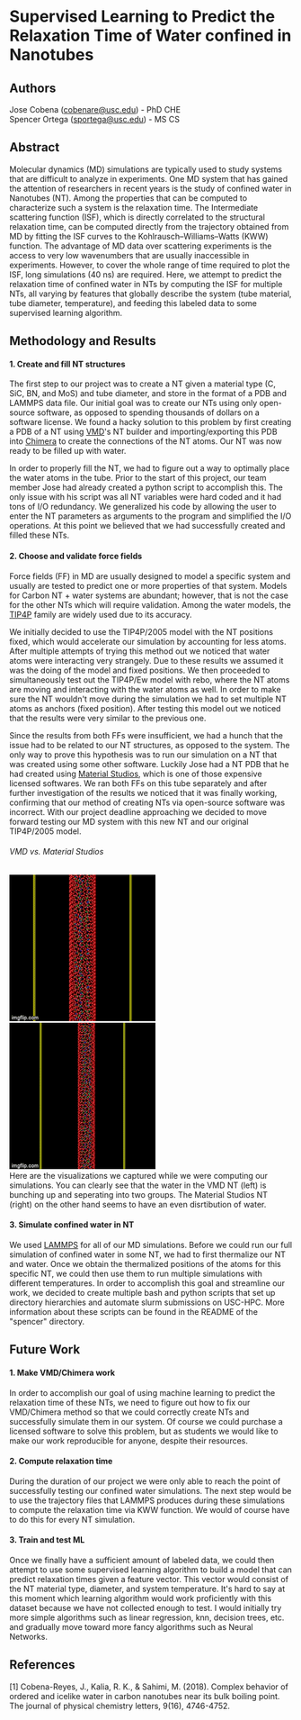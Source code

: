 # Supervised Learning to Predict the Relaxation Time of Water confined in Nanotubes
  
## Authors
Jose Cobena (cobenare@usc.edu) - PhD CHE  
Spencer Ortega (sportega@usc.edu) - MS CS 

## Abstract
Molecular dynamics (MD) simulations are typically used to study systems that are difficult to analyze in experiments. One MD system that has gained the attention of researchers in recent years is the study of confined water in Nanotubes (NT). Among the properties that can be computed to characterize such a system is the relaxation time. The Intermediate scattering function (ISF), which is directly correlated to the structural relaxation time, can be computed directly from the trajectory obtained from MD by fitting the ISF curves to the Kohlrausch–Williams–Watts (KWW) function. The advantage of MD data over scattering experiments is the access to very low wavenumbers that are usually inaccessible in experiments. However, to cover the whole range of time required to plot the ISF, long simulations (40 ns) are required. Here, we attempt to predict the relaxation time of confined water in NTs by computing the ISF for multiple NTs, all varying by features that globally describe the system (tube material, tube diameter, temperature), and feeding this labeled data to some supervised learning algorithm. 

## Methodology and Results

#### 1. Create and fill NT structures
The first step to our project was to create a NT given a material type (C, SiC, BN, and MoS) and tube diameter, and store in the format of a PDB and LAMMPS data file. Our initial goal was to create our NTs using only open-source software, as opposed to spending thousands of dollars on a software license. We found a hacky solution to this problem by first creating a PDB of a NT using [VMD](https://www.ks.uiuc.edu/Research/vmd/)'s NT builder and importing/exporting this PDB into [Chimera](http://www.cgl.ucsf.edu/chimera/about.html) to create the connections of the NT atoms. Our NT was now ready to be filled up with water.  

In order to properly fill the NT, we had to figure out a way to optimally place the water atoms in the tube. Prior to the start of this project, our team member Jose had already created a python script to accomplish this. The only issue with his script was all NT variables were hard coded and it had tons of I/O redundancy. We generalized his code by allowing the user to enter the NT parameters as arguments to the program and simplified the I/O operations. At this point we believed that we had successfully created and filled these NTs.  

#### 2. Choose and validate force fields
Force fields (FF) in MD are usually designed to model a specific system and usually are tested to predict one or more properties of that system. Models for Carbon NT + water systems are abundant; however, that is not the case for the other NTs which will require validation. Among the water models, the [TIP4P](https://lammps.sandia.gov/doc/Howto_tip4p.html) family are widely used due to its accuracy.  

We initially decided to use the TIP4P/2005 model with the NT positions fixed, which would accelerate our simulation by accounting for less atoms. After multiple attempts of trying this method out we noticed that water atoms were interacting very strangely. Due to these results we assumed it was the doing of the model and fixed positions. We then proceeded to simultaneously test out the TIP4P/Ew model with rebo, where the NT atoms are moving and interacting with the water atoms as well. In order to make sure the NT wouldn't move during the simulation we had to set multiple NT atoms as anchors (fixed position). After testing this model out we noticed that the results were very similar to the previous one.  

Since the results from both FFs were insufficient, we had a hunch that the issue had to be related to our NT structures, as opposed to the system. The only way to prove this hypothesis was to run our simulation on a NT that was created using some other software. Luckily Jose had a NT PDB that he had created using [Material Studios](https://www.3dsbiovia.com/products/collaborative-science/biovia-materials-studio/), which is one of those expensive licensed softwares. We ran both FFs on this tube separately and after further investigation of the results we noticed that it was finally working, confirming that our method of creating NTs via open-source software was incorrect. With our project deadline approaching we decided to move forward testing our MD system with this new NT and our original TIP4P/2005 model.

###### VMD vs. Material Studios
![](images/vmd.gif) &nbsp;&nbsp;&nbsp;&nbsp;&nbsp; ![](images/material_studios.gif)  
Here are the visualizations we captured while we were computing our simulations. You can clearly see that the water in the VMD NT (left) is bunching up and seperating into two groups. The Material Studios NT (right) on the other hand seems to have an even disrtibution of water.
        
#### 3. Simulate confined water in NT
We used [LAMMPS](https://lammps.sandia.gov/) for all of our MD simulations. Before we could run our full simulation of confined water in some NT, we had to first thermalize our NT and water. Once we obtain the thermalized positions of the atoms for this specific NT, we could then use them to run multiple simulations with different temperatures. In order to accomplish this goal and streamline our work, we decided to create multiple bash and python scripts that set up directory hierarchies and automate slurm submissions on USC-HPC. More information about these scripts can be found in the README of the "spencer" directory.  

## Future Work

#### 1. Make VMD/Chimera work
In order to accomplish our goal of using machine learning to predict the relaxation time of these NTs, we need to figure out how to fix our VMD/Chimera method so that we could correctly create NTs and successfully simulate them in our system. Of course we could purchase a licensed software to solve this problem, but as students we would like to make our work reproducible for anyone, despite their resources.  

#### 2. Compute relaxation time
During the duration of our project we were only able to reach the point of successfully testing our confined water simulations. The next step would be to use the trajectory files that LAMMPS produces during these simulations to compute the relaxation time via KWW function. We would of course have to do this for every NT simulation.  

#### 3. Train and test ML
Once we finally have a sufficient amount of labeled data, we could then attempt to use some supervised learning algorithm to build a model that can predict relaxation times given a feature vector. This vector would consist of the NT material type, diameter, and system temperature. It's hard to say at this moment which learning algorithm would work proficiently with this dataset because we have not collected enough to test. I would initially try more simple algorithms such as linear regression, knn, decision trees, etc. and gradually move toward more fancy algorithms such as Neural Networks.  

## References
[1] Cobena-Reyes, J., Kalia, R. K., & Sahimi, M. (2018). Complex behavior of ordered and icelike water in carbon nanotubes near its bulk boiling point. The journal of physical chemistry letters, 9(16), 4746-4752.
